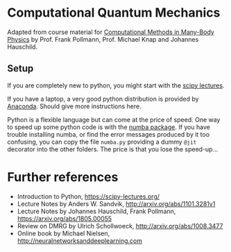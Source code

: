 # Computational Quantum Mechanics

Adapted from course material for [Computational Methods in Many-Body Physics](https://github.com/jhauschild/lecture_comp_methods) by Prof. Frank Pollmann, Prof. Michael Knap and Johannes Hauschild.

## Setup
If you are completely new to python, you might start with the [scipy lectures](https://scipy-lectures.org/).

If you have a laptop, a very good python distribution is provided by [Anaconda](https://www.anaconda.com/download).  Should give more instructions here.

Python is a flexible language but can come at the price of speed.  One way to speed up some python code is with the [numba package](http://numba.pydata.org/).
If you have trouble installing numba, or find the error messages produced by it too confusing,
you can copy the file `numba.py` providing a dummy `@jit` decorator into the other folders.
The price is that you lose the speed-up...


# Further references

- Introduction to Python, https://scipy-lectures.org/
- Lecture Notes by Anders W. Sandvik, http://arxiv.org/abs/1101.3281v1
- Lecture Notes by Johannes Hauschild, Frank Pollmann, https://arxiv.org/abs/1805.00055
- Review on DMRG by Ulrich Schollwoeck, http://arxiv.org/abs/1008.3477
- Online book by Michael Nielsen, http://neuralnetworksanddeeplearning.com
